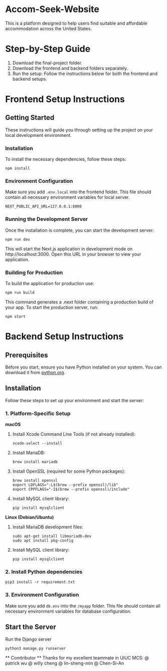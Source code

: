 # Accom-Seek-Website
This is a platform designed to help users find suitable and affordable accommodation across the United States.

# Step-by-Step Guide

1. Download the final-project folder.
2. Download the frontend and backend folders separately.
3. Run the setup: Follow the instructions below for both the frontend and backend setups.


# Frontend Setup Instructions

## Getting Started

These instructions will guide you through setting up the project on your local development environment.

### Installation

To install the necessary dependencies, follow these steps:

```
npm install
```

### Environment Configuration

Make sure you add `.env.local` into the frontend folder. This file should contain all necessary environment variables for local server.

```
NEXT_PUBLIC_API_URL=127.0.0.1:8000
```

### Running the Development Server

Once the installation is complete, you can start the development server:

```
npm run dev
```

This will start the Next.js application in development mode on http://localhost:3000. Open this URL in your browser to view your application.

### Building for Production

To build the application for production use:

```
npm run build
```

This command generates a .next folder containing a production build of your app. To start the production server, run:

```
npm start
```




# Backend Setup Instructions

## Prerequisites
Before you start, ensure you have Python installed on your system. You can download it from [python.org](https://www.python.org/downloads/).

## Installation

Follow these steps to set up your environment and start the server:

### 1. Platform-Specific Setup
**macOS**

1. Install Xcode Command Line Tools (if not already installed):
    ```
    xcode-select --install
    ```
2. Install MariaDB:
    ```
    brew install mariadb
    ```
3. Install OpenSSL (required for some Python packages):
    ```
    brew install openssl
    export LDFLAGS="-L$(brew --prefix openssl)/lib"
    export CPPFLAGS="-I$(brew --prefix openssl)/include"
    ```
4. Install MySQL client library:
    ```
    pip install mysqlclient
    ```

**Linux (Debian/Ubuntu)**
1. Install MariaDB development files:
    ```
    sudo apt-get install libmariadb-dev
    sudo apt install pkg-config
    ```
2. Install MySQL client library:
    ```
    pip install mysqlclient
    ```

### 2. Install Python dependencies
```
pip3 install -r requirement.txt
```

### 3. Environment Configuration
Make sure you add `db.env` into the `/myapp` folder. This file should contain all necessary environment variables for database configuration.

## Start the Server
Run the Django server
```
python3 manage.py runserver
```


** Comtributor **
Thanks for my excellent teammate in UIUC MCS:
@ patrick wu
@ willy cheng
@ lin-sheng-min
@ Chen-Si-An

